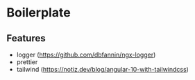 # Boilerplate

## Features

- logger (https://github.com/dbfannin/ngx-logger)
- prettier
- tailwind (https://notiz.dev/blog/angular-10-with-tailwindcss)
